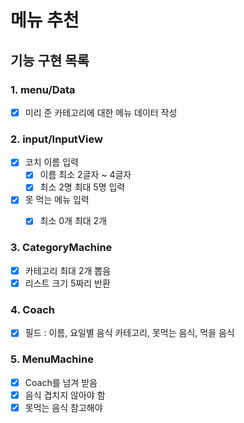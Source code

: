 # 메뉴 추천
## 기능 구현 목록
### 1. menu/Data
- [x] 미리 준 카테고리에 대한 메뉴 데이터 작성
### 2. input/InputView
- [x] 코치 이름 입력
  - [x] 이름 최소 2글자 ~ 4글자
  - [x] 최소 2명 최대 5명 입력
- [x] 못 먹는 메뉴 입력
  - [x] 최소 0개 최대 2개
  
    
### 3. CategoryMachine
- [x] 카테고리 최대 2개 뽑음
- [x] 리스트 크기 5짜리 반환

### 4. Coach
- [x] 필드 : 이름, 요일별 음식 카테고리, 못먹는 음식, 먹을 음식

### 5. MenuMachine
- [x] Coach를 넘겨 받음
- [x] 음식 겹치지 않아야 함
- [x] 못먹는 음식 참고해야 